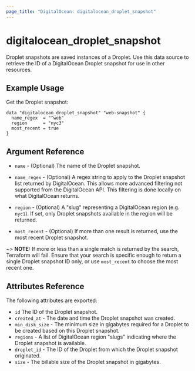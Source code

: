 ```yaml
---
page_title: "DigitalOcean: digitalocean_droplet_snapshot"
---
```


# digitalocean\_droplet\_snapshot

Droplet snapshots are saved instances of a Droplet. Use this data
source to retrieve the ID of a DigitalOcean Droplet snapshot for use in other
resources.

## Example Usage

Get the Droplet snapshot:

```hcl
data "digitalocean_droplet_snapshot" "web-snapshot" {
  name_regex  = "^web"
  region      = "nyc3"
  most_recent = true
}
```

## Argument Reference

* `name` - (Optional) The name of the Droplet snapshot.

* `name_regex` - (Optional) A regex string to apply to the Droplet snapshot list returned by DigitalOcean. This allows more advanced filtering not supported from the DigitalOcean API. This filtering is done locally on what DigitalOcean returns.

* `region` - (Optional) A "slug" representing a DigitalOcean region (e.g. `nyc1`). If set, only Droplet snapshots available in the region will be returned.

* `most_recent` - (Optional) If more than one result is returned, use the most recent Droplet snapshot.

~> **NOTE:** If more or less than a single match is returned by the search,
Terraform will fail. Ensure that your search is specific enough to return
a single Droplet snapshot ID only, or use `most_recent` to choose the most recent one.

## Attributes Reference

The following attributes are exported:

* `id` The ID of the Droplet snapshot.
* `created_at` - The date and time the Droplet snapshot was created.
* `min_disk_size` - The minimum size in gigabytes required for a Droplet to be created based on this Droplet snapshot.
* `regions` - A list of DigitalOcean region "slugs" indicating where the Droplet snapshot is available.
* `droplet_id` - The ID of the Droplet from which the Droplet snapshot originated.
* `size` - The billable size of the Droplet snapshot in gigabytes.